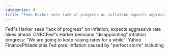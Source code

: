 ```yaml
---
categories: d
title: "Feds Harker sees lack of progress on inflation expects aggressive rate hikes ahead  CNBC"
---
```

Fed"s Harker sees "lack of progress" on inflation, expects aggressive rate hikes ahead&nbsp;&nbsp;CNBCFed"s Harker bemoans "disappointing" inflation progress: "We are going to keep raising rates for a while"&nbsp;&nbsp;Yahoo FinancePhiladelphia Fed pres: Inflation caused by "perfect storm" including